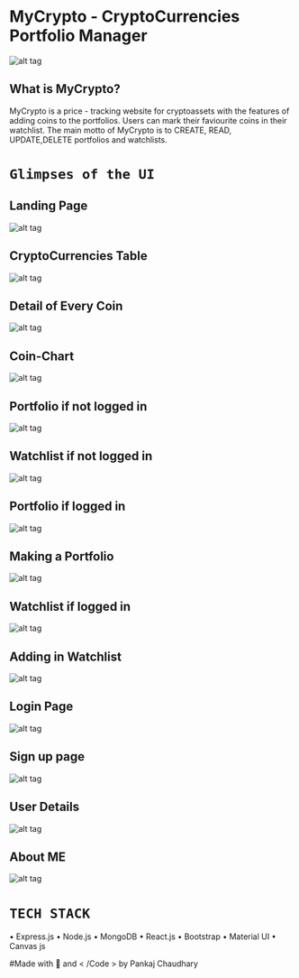 # MyCrypto - CryptoCurrencies Portfolio Manager
![alt tag](https://raw.githubusercontent.com/ipankajchaudhary/MyCrypto-FrontEnd/main/public/favicon.ico)

## What is MyCrypto?

MyCrypto is a price - tracking website for cryptoassets with the features of adding coins to the portfolios. Users can mark their faviourite coins in their watchlist.
The main motto of MyCrypto is to CREATE, READ, UPDATE,DELETE portfolios and watchlists.



# `Glimpses of the UI`

## Landing Page

![alt tag](https://raw.githubusercontent.com/ipankajchaudhary/MyCrypto-FrontEnd/main/readme-images/landing-page.png)

## CryptoCurrencies Table


![alt tag](https://raw.githubusercontent.com/ipankajchaudhary/MyCrypto-FrontEnd/main/readme-images/coin-table.png)


## Detail of Every Coin

![alt tag](https://raw.githubusercontent.com/ipankajchaudhary/MyCrypto-FrontEnd/main/readme-images/coin-detail.png)


## Coin-Chart


![alt tag](https://raw.githubusercontent.com/ipankajchaudhary/MyCrypto-FrontEnd/main/readme-images/coin-chart.png)


## Portfolio if not logged in


![alt tag](https://raw.githubusercontent.com/ipankajchaudhary/MyCrypto-FrontEnd/main/readme-images/portfolio-without-login.png)




## Watchlist if not logged in


![alt tag](https://raw.githubusercontent.com/ipankajchaudhary/MyCrypto-FrontEnd/main/readme-images/watchlist-without-login.png)




## Portfolio if logged in


![alt tag](https://raw.githubusercontent.com/ipankajchaudhary/MyCrypto-FrontEnd/main/readme-images/portfolio-with-login.png)



## Making a Portfolio


![alt tag](https://raw.githubusercontent.com/ipankajchaudhary/MyCrypto-FrontEnd/main/readme-images/Adding-coins%20in-portfolio.png)


## Watchlist if logged in


![alt tag](https://raw.githubusercontent.com/ipankajchaudhary/MyCrypto-FrontEnd/main/readme-images/watchlist-with-login.png)



## Adding in Watchlist


![alt tag](https://raw.githubusercontent.com/ipankajchaudhary/MyCrypto-FrontEnd/main/readme-images/adding-coins-watchlist.png)



## Login Page


![alt tag](https://raw.githubusercontent.com/ipankajchaudhary/MyCrypto-FrontEnd/main/readme-images/login.png)




## Sign up page


![alt tag](https://raw.githubusercontent.com/ipankajchaudhary/MyCrypto-FrontEnd/main/readme-images/sign-up.png)


## User Details


![alt tag](https://raw.githubusercontent.com/ipankajchaudhary/MyCrypto-FrontEnd/main/readme-images/User-details.png)


## About ME


![alt tag](https://raw.githubusercontent.com/ipankajchaudhary/MyCrypto-FrontEnd/main/readme-images/About-me.png)




# `TECH STACK` 

• Express.js
• Node.js
• MongoDB
• React.js
• Bootstrap
• Material UI
• Canvas js

#Made with :sparkling_heart: and 	&lt; /Code &gt; by Pankaj Chaudhary